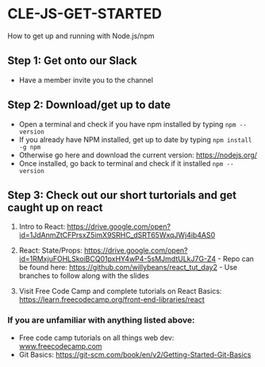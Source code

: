 # CLE-JS-GET-STARTED
How to get up and running with Node.js/npm

## Step 1: Get onto our Slack
  - Have a member invite you to the channel 

## Step 2: Download/get up to date
  - Open a terminal and check if you have npm installed by typing `npm --version`
  - If you already have NPM installed, get up to date by typing `npm install -g npm`
  - Otherwise go here and download the current version: https://nodejs.org/
  - Once installed, go back to terminal and check if it installed `npm --version`
  
## Step 3: Check out our short turtorials and get caught up on react
  1. Intro to React: https://drive.google.com/open?id=1JdAnmZtCFPrsxZ5imX9SRHC_dSRT65WxqJWj4ib4AS0
  2. React: State/Props: https://drive.google.com/open?id=1RMxjuFOHLSkoiBCQ01pxHY4wP4-5sMJmdtULkJ7G-Z4
    - Repo can be found here: https://github.com/willybeans/react_tut_day2
    - Use branches to follow along with the slides 
    
  3. Visit Free Code Camp and complete tutorials on React Basics: https://learn.freecodecamp.org/front-end-libraries/react
  
### If you are unfamiliar with anything listed above: 
  - Free code camp tutorials on all things web dev: www.freecodecamp.com
  - Git Basics: https://git-scm.com/book/en/v2/Getting-Started-Git-Basics
  
  
